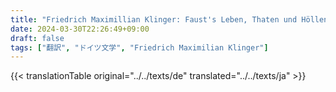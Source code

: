 ```yaml
---
title: "Friedrich Maximillian Klinger: Faust's Leben, Thaten und Höllenfahrt (1799) - 全文"
date: 2024-03-30T22:26:49+09:00
draft: false
tags: ["翻訳", "ドイツ文学", "Friedrich Maximilian Klinger"]
---
```


{{< translationTable original="../../texts/de" translated="../../texts/ja" >}}
